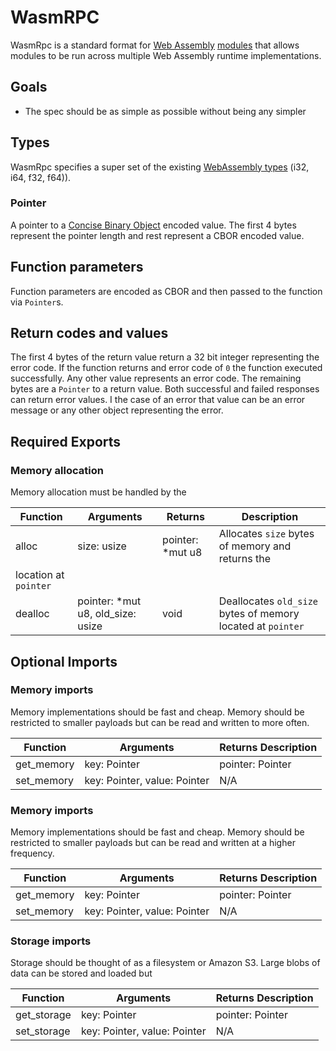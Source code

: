 WasmRPC
=======


WasmRpc is a standard format for [Web Assembly](https://webassembly.org/)
[modules](https://webassembly.org/docs/modules/) that allows modules to be run
across multiple Web Assembly runtime implementations.

Goals
----
* The spec should be as simple as possible without being any simpler


Types
----
WasmRpc specifies a super set of the existing [WebAssembly
types](https://webassembly.github.io/spec/core/syntax/types.html) (i32, i64,
f32, f64)).


### Pointer

A pointer to a [Concise Binary Object](CBOR) encoded value. The first 4 bytes
represent the pointer length and rest represent a CBOR encoded value. 




Function parameters
--------

Function parameters are encoded as CBOR and then passed to the function via
`Pointer`s.


Return codes and values
------------

The first 4 bytes of the return value return a 32 bit integer representing the
error code. If the function returns and error code of `0` the function executed
successfully. Any other value represents an error code. The remaining bytes are
a `Pointer` to a return value. Both successful and failed responses can return
error values. I the case of an error that value can be an error message or any
other object representing the error.


Required Exports
--------

### Memory allocation

Memory allocation must be handled by the  

| Function | Arguments | Returns | Description |
|----------|-----------|---------|-------------| 
|alloc | size: usize | pointer: *mut u8| Allocates `size` bytes of memory and returns the
location at `pointer` |
|dealloc | pointer: *mut u8, old_size: usize |void| Deallocates `old_size` bytes of memory located at `pointer`

Optional Imports
----------------

### Memory imports

Memory implementations should be fast and cheap. Memory should be restricted to
smaller payloads but can be read and written to more often.

| Function | Arguments | Returns Description |
|----------|-----------|---------------------|
|get_memory| key: Pointer| pointer: Pointer| Gets a CBOR encoded value located at `pointer` by `key`
| set_memory | key: Pointer, value: Pointer | N/A | Sets a CBOR encoded value `value` by `key`

### Memory imports

Memory implementations should be fast and cheap. Memory should be restricted to
smaller payloads but can be read and written at a higher frequency.

| Function | Arguments | Returns Description |
|----------|-----------|---------------------|
| get_memory | key: Pointer | pointer: Pointer| Gets a CBOR encoded value located at `pointer` by `key` |
| set_memory | key: Pointer, value: Pointer | N/A | Sets a CBOR encoded value `value` by `key`

### Storage imports

Storage should be thought of as a filesystem or Amazon S3. Large blobs of data
can be stored and loaded but  

| Function | Arguments | Returns Description |
|----------|-----------|---------------------|
| get_storage | key: Pointer | pointer: Pointer| Gets a CBOR encoded value located at `pointer` by `key`
| set_storage | key: Pointer, value: Pointer | N/A | Sets a CBOR encoded value `value` by `key`
